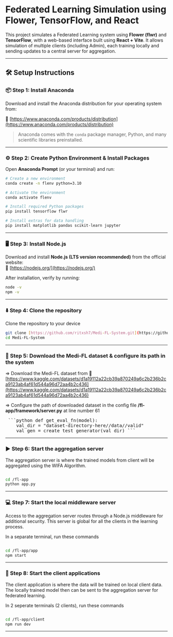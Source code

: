 # Federated Learning Simulation using Flower, TensorFlow, and React

This project simulates a Federated Learning system using **Flower (flwr)** and **TensorFlow**, with a web-based interface built using **React + Vite**. It allows simulation of multiple clients (including Admin), each training locally and sending updates to a central server for aggregation.

---

## 🛠️ Setup Instructions

### 📦 Step 1: Install Anaconda

Download and install the Anaconda distribution for your operating system from:

🔗 [https://www.anaconda.com/products/distribution](https://www.anaconda.com/products/distribution)

> Anaconda comes with the `conda` package manager, Python, and many scientific libraries preinstalled.

---

### ⚙️ Step 2: Create Python Environment & Install Packages

Open **Anaconda Prompt** (or your terminal) and run:

```bash
# Create a new environment
conda create -n flenv python=3.10

# Activate the environment
conda activate flenv

# Install required Python packages
pip install tensorflow flwr

# Install extras for data handling
pip install matplotlib pandas scikit-learn jupyter

```
---

### 🖥️ Step 3: Install Node.js

Download and install **Node.js (LTS version recommended)** from the official website:  
🔗 [https://nodejs.org/](https://nodejs.org/)

After installation, verify by running:

```bash
node -v
npm -v

```

---

### ⬇️ Step 4: Clone the repository

Clone the repository to your device

```bash
git clone [https://github.com/ritxsh7/Medi-FL-System.git](https://github.com/ritxsh7/Medi-FL-System.git)
cd Medi-FL-System

```

---

### 📂 Step 5: Download the Medi-FL dataset & configure its path in the system

=> Download the Medi-FL dataset from 🔗 [https://www.kaggle.com/datasets/d1a19112a22cb39a870249a6c2b236b2ca9123ab4af61d544a96d72aa4b2c436](https://www.kaggle.com/datasets/d1a19112a22cb39a870249a6c2b236b2ca9123ab4af61d544a96d72aa4b2c436)

=> Configure the path of downloaded dataset in the config file **/fl-app/framework/server.py** at line number 61

<pre> ```python def get_eval_fn(model):
    val_dir = "dataset-directory-here//data//valid"
    val_gen = create_test_generator(val_dir) ``` </pre>

---

### ▶️ Step 6: Start the aggregation server 

The aggregation server is where the trained models from client will be aggregated using the WIFA Algorithm.

```bash

cd /fl-app
python app.py
```

---

### 💻 Step 7: Start the local middleware server 

Access to the aggregation server routes through a Node.js middleware for additional security. This server is global for all the clients in the learning process.

In a separate terminal, run these commands

```bash

cd /fl-app/app
npm start

```

---

### 📳 Step 8: Start the client applications

The client application is where the data will be trained on local client data. The locally trained model then can be sent to the aggregation server for federated learning.

In 2 seperate terminals (2 clients), run these commands

```bash

cd /fl-app/client
npm run dev

```

---







